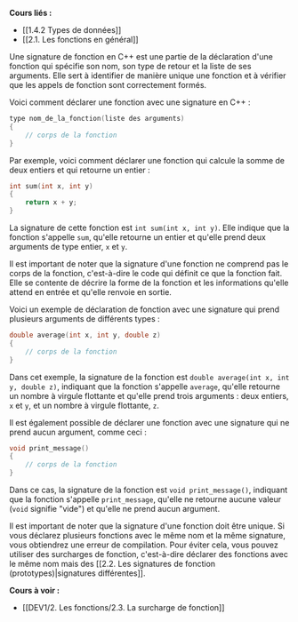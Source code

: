 **Cours liés :**
- [[1.4.2 Types de données]]
- [[2.1. Les fonctions en général]]

Une signature de fonction en C++ est une partie de la déclaration d'une fonction qui spécifie son nom, son type de retour et la liste de ses arguments. Elle sert à identifier de manière unique une fonction et à vérifier que les appels de fonction sont correctement formés.

Voici comment déclarer une fonction avec une signature en C++ :

```cpp
type nom_de_la_fonction(liste des arguments)
{
	// corps de la fonction
}
```

Par exemple, voici comment déclarer une fonction qui calcule la somme de deux entiers et qui retourne un entier :

```cpp
int sum(int x, int y)
{
	return x + y;
}
```

La signature de cette fonction est `int sum(int x, int y)`. Elle indique que la fonction s'appelle `sum`, qu'elle retourne un entier et qu'elle prend deux arguments de type entier, `x` et `y`.

Il est important de noter que la signature d'une fonction ne comprend pas le corps de la fonction, c'est-à-dire le code qui définit ce que la fonction fait. Elle se contente de décrire la forme de la fonction et les informations qu'elle attend en entrée et qu'elle renvoie en sortie.

Voici un exemple de déclaration de fonction avec une signature qui prend plusieurs arguments de différents types :

```cpp
double average(int x, int y, double z)
{
	// corps de la fonction
}
```

Dans cet exemple, la signature de la fonction est `double average(int x, int y, double z)`, indiquant que la fonction s'appelle `average`, qu'elle retourne un nombre à virgule flottante et qu'elle prend trois arguments : deux entiers, `x` et `y`, et un nombre à virgule flottante, `z`.

Il est également possible de déclarer une fonction avec une signature qui ne prend aucun argument, comme ceci :

```cpp
void print_message()
{
	// corps de la fonction
}
```

Dans ce cas, la signature de la fonction est `void print_message()`, indiquant que la fonction s'appelle `print_message`, qu'elle ne retourne aucune valeur (`void` signifie "vide") et qu'elle ne prend aucun argument.

Il est important de noter que la signature d'une fonction doit être unique. Si vous déclarez plusieurs fonctions avec le même nom et la même signature, vous obtiendrez une erreur de compilation. Pour éviter cela, vous pouvez utiliser des surcharges de fonction, c'est-à-dire déclarer des fonctions avec le même nom mais des [[2.2. Les signatures de fonction (prototypes)|signatures différentes]].

**Cours à voir :**
- [[DEV1/2. Les fonctions/2.3. La surcharge de fonction]]